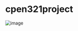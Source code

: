 # cpen321project

![image](https://user-images.githubusercontent.com/44221438/180592920-5e3e0b69-2b80-4bf8-86fd-633912d081a6.png)

